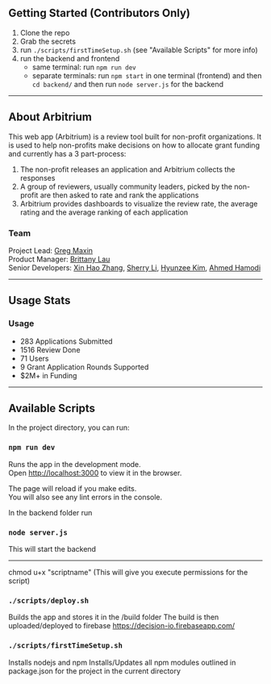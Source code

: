 ## Getting Started (Contributors Only)
1. Clone the repo
2. Grab the secrets
3. run `./scripts/firstTimeSetup.sh` (see "Available Scripts" for more info)
4. run the backend and frontend
    - same terminal: run `npm run dev`
    - separate terminals: run `npm start` in one terminal (frontend) and then `cd backend/` and then run `node server.js` for the backend

---------------------------------------------------------------------------------------------------

## About Arbitrium

This web app (Arbitrium) is a review tool built for non-profit organizations. It is used to help non-profits make decisions on how to allocate grant funding and currently has a 3 part-process:
1. The non-profit releases an application and Arbitrium collects the responses
2. A group of reviewers, usually community leaders, picked by the non-profit are then asked to rate and rank the applications
3. Arbitrium provides dashboards to visualize the review rate, the average rating and the average ranking of each application

### Team

Project Lead: [Greg Maxin](https://github.com/GodGreg)\
Product Manager: [Brittany Lau](https://github.com/brittanylau)\
Senior Developers: [Xin Hao Zhang](https://github.com/xinhaoz), [Sherry Li](https://github.com/sherryhli), [Hyunzee Kim](https://github.com/hyunzeekim), [Ahmed Hamodi](https://github.com/ahmedhamodi)

---------------------------------------------------------------------------------------------------

## Usage Stats

### Usage
- 283 Applications Submitted
- 1516 Review Done
- 71 Users
- 9 Grant Application Rounds Supported
- $2M+ in Funding

---------------------------------------------------------------------------------------------------
## Available Scripts

In the project directory, you can run:

### `npm run dev`

Runs the app in the development mode.<br>
Open [http://localhost:3000](http://localhost:3000) to view it in the browser.

The page will reload if you make edits.<br>
You will also see any lint errors in the console.

In the backend folder run
### `node server.js`

This will start the backend


---------------------------------------------------------------------------------------------------
chmod u+x "scriptname" (This will give you execute permissions for the script)
### `./scripts/deploy.sh`

Builds the app and stores it in the /build folder
The build is then uploaded/deployed to firebase https://decision-io.firebaseapp.com/

### `./scripts/firstTimeSetup.sh`

Installs nodejs and npm
Installs/Updates all npm modules outlined in package.json for the project in the current directory
